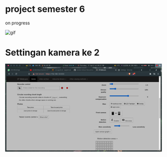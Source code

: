 # project semester 6
on progress







![gif](https://github.com/reivanabdee/samrtcctv/blob/main/cctv.gif)

# Settingan kamera ke 2

![png](https://github.com/reivanabdee/samrtcctv/blob/main/Screenshot_2022-04-21-16-21-48_1366x768.png)
